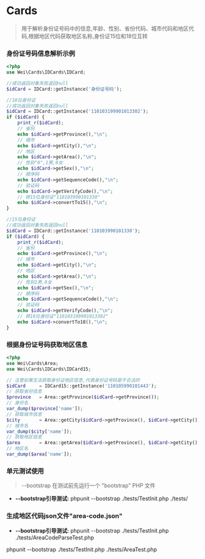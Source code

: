 # Cards
> 用于解析身份证号码中的信息,年龄、性别、省份代码、城市代码和地区代码,根据地区代码获取地区名称,身份证15位和18位互转

### 身份证号码信息解析示例

```php
<?php
use Wei\Cards\IDCards\IDCard;

//成功返回对象失败返回null
$idCard = IDCard::getInstance('身份证号码');

//18位身份证
//成功返回对象失败返回null
$idCard = IDCard::getInstance('110103199901013302');
if ($idCard) {
    print_r($idCard);
    // 省份
    echo $idCard->getProvince(),"\n";
    // 城市
    echo $idCard->getCity(),"\n";
    // 地区
    echo $idCard->getArea(),"\n";
    // 性别"0",1男,0女
    echo $idCard->getSex(),"\n";
    // 顺序码
    echo $idCard->getSequenceCode(),"\n";
    // 验证码
    echo $idCard->getVerifyCode(),"\n";
    // 转15位身份证"110103990101330"
    echo $idCard->convertTo15(),"\n";
}

//15位身份证
//成功返回对象失败返回null
$idCard = IDCard::getInstance('110103990101330');
if ($idCard) {
    print_r($idCard);
    // 省份
    echo $idCard->getProvince(),"\n";
    // 城市
    echo $idCard->getCity(),"\n";
    // 地区
    echo $idCard->getArea(),"\n";
    // 性别1男,0女
    echo $idCard->getSex(),"\n";
    // 顺序码
    echo $idCard->getSequenceCode(),"\n";
    // 验证码
    echo $idCard->getVerifyCode(),"\n";
    // 转18位身份证"110103199901013302"
    echo $idCard->convertTo18(),"\n";
}

```

### 根据身份证号码获取地区信息
```php
<?php
use Wei\Cards\Area;
use Wei\Cards\IDCards\IDCard15;

// 注意如果无法获取身份证地区信息,代表身份证号码是不合法的
$idCard     = IDCard15::getInstance('110105990101443');
// 获取省份信息
$province   = Area::getProvince($idCard->getProvince());
// 身份名
var_dump($province['name']);
// 获取城市信息
$city       = Area::getCity($idCard->getProvince(), $idCard->getCity());
// 城市名
var_dump($city['name']);
// 获取地区信息
$area       = Area::getArea($idCard->getProvince(), $idCard->getCity(), $idCard->getArea());
// 地区名
var_dump($area['name']);

```


### 单元测试使用
> --bootstrap 在测试前先运行一个 "bootstrap" PHP 文件
* **--bootstrap引导测试:** phpunit --bootstrap ./tests/TestInit.php ./tests/
### 生成地区代码json文件"area-code.json"
* **--bootstrap引导测试:** phpunit --bootstrap ./tests/TestInit.php ./tests/AreaCodeParseTest.php

phpunit --bootstrap ./tests/TestInit.php ./tests/AreaTest.php